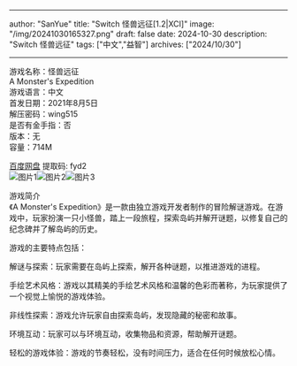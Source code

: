 
---
author: "SanYue"
title: "Switch 怪兽远征[1.2|XCI]"
image: "/img/20241030165327.png"
draft: false
date: 2024-10-30
description: "Switch 怪兽远征"
tags: ["中文","益智"]
archives: ["2024/10/30"]

---

游戏名称：怪兽远征   
A Monster's Expedition    
游戏语言：中文  
首发日期：2021年8月5日  
解压密码：wing515  
是否有金手指：否  
版本：无   
容量：714M

[百度网盘](https://pan.baidu.com/s/1GXSVw62HxaaoWV32mgz3FA) 提取码: fyd2  
![图片1](/img/d2fe1e7f29bc.jpg)![图片2](/img/a48db32d00a6e5a17.jpg)![图片3](/img/31ffd4a9659.jpg)  

游戏简介  
《A Monster's Expedition》是一款由独立游戏开发者制作的冒险解谜游戏。在游戏中，玩家扮演一只小怪兽，踏上一段旅程，探索岛屿并解开谜题，以修复自己的纪念碑并了解岛屿的历史。

游戏的主要特点包括：

解谜与探索：玩家需要在岛屿上探索，解开各种谜题，以推进游戏的进程。

手绘艺术风格：游戏以其精美的手绘艺术风格和温馨的色彩而著称，为玩家提供了一个视觉上愉悦的游戏体验。

非线性探索：游戏允许玩家自由探索岛屿，发现隐藏的秘密和故事。

环境互动：玩家可以与环境互动，收集物品和资源，帮助解开谜题。

轻松的游戏体验：游戏的节奏轻松，没有时间压力，适合在任何时候放松心情。
